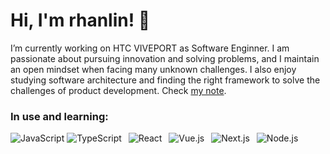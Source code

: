 # Hi, I'm rhanlin! 👋

I’m currently working on HTC VIVEPORT as Software Enginner. I am passionate about pursuing innovation and solving problems, and I maintain an open mindset when facing many unknown challenges. I also enjoy studying software architecture and finding the right framework to solve the challenges of product development. Check [my note](https://rhanlin.github.io/myblog/).


### In use and learning:

![JavaScript](https://img.shields.io/badge/-JavaScript-000000?style=flat-square&logo=JavaScript)
![TypeScript](https://img.shields.io/badge/-TypeScript-007ACC?style=flat-square&logo=TypeScript&logoColor=FFFFFF)&ensp;
![React](https://img.shields.io/badge/-React-000000?style=flat-square&logo=React)&ensp;
![Vue.js](https://img.shields.io/badge/-Vue.js-34495E?style=flat-square&logo=Vue.js)&ensp;
![Next.js](https://img.shields.io/badge/-Next.js-000000?style=flat-square&logo=Next.js)&ensp;
![Node.js](https://img.shields.io/badge/-Node.js-303030?style=flat-square&logo=Node.js)&ensp;

